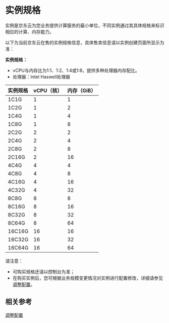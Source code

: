 # 实例规格

实例是京东云为您业务提供计算服务的最小单位，不同实例通过其具体规格来标识相应的计算、内存能力。

以下为当前京东云在售的实例规格信息，具体售卖信息请以实例创建页面所显示为准：


**实例规格：**

* vCPU与内存比为1:1、1:2、1:4或1:8，提供多种处理器内存配比。
* 处理器：Intel Haswell处理器 

实例规格|vCPU（核）|内存（GiB）
:---|:---|:---
|1C1G|1|1
|1C2G|1|2
|1C4G|1|4
|1C8G|1|8
|2C2G|2|2
|2C4G|2|4
|2C8G |2 |8
|2C16G |2 |16
|4C4G |4 |4
|4C8G |4 |8
|4C16G | 4|16
|4C32G | 4|32
|8C8G |8 |8
|8C16G |8 |16
|8C32G |8 |32
|8C64G |8 |64
|16C16G |16 |16
|16C32G |16 |32
|16C64G |16 |64




请注意：

* 可购买规格还请以控制台为准；
* 在购买实例后，您可根据业务规模变更情况对实例进行配置修改，详细请参见[调整配置](../Operation-Guide/Instance/Resize-Instance.md)。

## 相关参考

[调整配置](../Operation-Guide/Instance/Resize-Instance.md)

